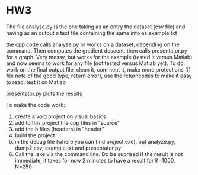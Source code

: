 # HW3
The file analyse.py is the one taking as an entry the dataset (csv file) and having as an output a text file containing the same info as example.txt

the cpp code calls analyse.py or works on a dataset, depending on the command. Then computes the gradient descent. then calls presentator.py for a graph. Very messy, but works for the example (tested it versus Matlab) and now seems to work for any file (not tested versus Matlab yet).
To do: work on the final output file, clean it, comment it, make more protections (if file note of the good type, return error), use the returncodes to make it easy to read, test it on Matlab

presentator.py plots the results

To make the code work: 
1) create a void project on visual basics
2) add to this project the cpp files in "source"
3) add the h files (headers) in "header"
4) build the project
5) in the debug file (where you can find project.exe), put analyze.py, dump2.csv, example.txt and presentator.py
6) Call the .exe via the command line. Do be suprised if the result is not immediate, it takes for now 2 minutes to have a result for K=1000, N=250

